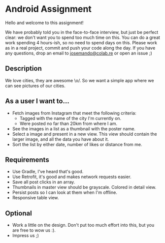 Android Assignment
==================

Hello and welcome to this assignment!

We have probably told you in the face-to-face interview, but just be perfect clear: we don't want you to spend too much time on this. You can do a great work spending 4 hours-ish, so no need to spend days on this. Please work as in a real project, commit and push your code along the day. If you have any questions, drop an email to josemando@colab.re or open an issue ;)

## Description
We love cities, they are awesome \o/. So we want a simple app where we can see pictures of our cities.

## As a user I want to...
* Fetch images from Instagram that meet the following criteria:
  * Tagged with the name of the city I'm currently on.
  * Were posted no far than 20km from where I am.
* See the images in a list as a thumbnail with the poster name.
* Select a image and present in a new view. This view should contain the larger image, and all the data you have about it.
* Sort the list by either date, number of likes or distance from me.

## Requirements
* Use Gradle, I've heard that's good.
* Use Retrofit, it's good and makes network requests easier.
* Save all post clicks in an array.
* Thumbnails in master view should be grayscale. Colored in detail view.
* Persist posts so I can look at them when I'm offline.
* Responsive table view.

## Optional
* Work a little on the design. Don't put too much effort into this, but you are free to wow us :).
* Impress us ;)
